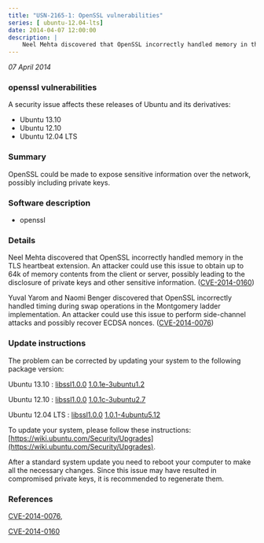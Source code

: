 ```yaml
---
title: "USN-2165-1: OpenSSL vulnerabilities"
series: [ ubuntu-12.04-lts]
date: 2014-04-07 12:00:00
description: |
    Neel Mehta discovered that OpenSSL incorrectly handled memory in the TLS heartbeat extension. An attacker could use this issue to obtain up to 64k of memory contents from the client or server, possibly leading to the disclosure of private keys and other sensitive information. ([CVE-2014-0160](http://people.ubuntu.com/~ubuntu-security/cve/CVE-2014-0160))
--- 
```

 
 

*07 April 2014*

### openssl vulnerabilities

A security issue affects these releases of Ubuntu and its derivatives:

* Ubuntu 13.10
* Ubuntu 12.10
* Ubuntu 12.04 LTS

### Summary

OpenSSL could be made to expose sensitive information over the network, possibly including private keys.

### Software description

* openssl 

### Details

Neel Mehta discovered that OpenSSL incorrectly handled memory in the TLS heartbeat extension. An attacker could use this issue to obtain up to 64k of memory contents from the client or server, possibly leading to the disclosure of private keys and other sensitive information. ([CVE-2014-0160](http://people.ubuntu.com/~ubuntu-security/cve/CVE-2014-0160))

Yuval Yarom and Naomi Benger discovered that OpenSSL incorrectly handled timing during swap operations in the Montgomery ladder implementation. An attacker could use this issue to perform side-channel attacks and possibly recover ECDSA nonces. ([CVE-2014-0076](http://people.ubuntu.com/~ubuntu-security/cve/CVE-2014-0076)) 

### Update instructions

The problem can be corrected by updating your system to the following package version:

Ubuntu 13.10
 : [libssl1.0.0](https://launchpad.net/ubuntu/+source/openssl) <span> [1.0.1e-3ubuntu1.2](https://launchpad.net/ubuntu/+source/openssl/1.0.1e-3ubuntu1.2) </span> 

Ubuntu 12.10
 : [libssl1.0.0](https://launchpad.net/ubuntu/+source/openssl) <span> [1.0.1c-3ubuntu2.7](https://launchpad.net/ubuntu/+source/openssl/1.0.1c-3ubuntu2.7) </span> 

Ubuntu 12.04 LTS
 : [libssl1.0.0](https://launchpad.net/ubuntu/+source/openssl) <span> [1.0.1-4ubuntu5.12](https://launchpad.net/ubuntu/+source/openssl/1.0.1-4ubuntu5.12) </span> 

To update your system, please follow these instructions: [https://wiki.ubuntu.com/Security/Upgrades](https://wiki.ubuntu.com/Security/Upgrades).

After a standard system update you need to reboot your computer to make all the necessary changes. Since this issue may have resulted in compromised private keys, it is recommended to regenerate them. 

### References

 
 [CVE-2014-0076](http://people.ubuntu.com/~ubuntu-security/cve/CVE-2014-0076), 

 [CVE-2014-0160](http://people.ubuntu.com/~ubuntu-security/cve/CVE-2014-0160)
 

